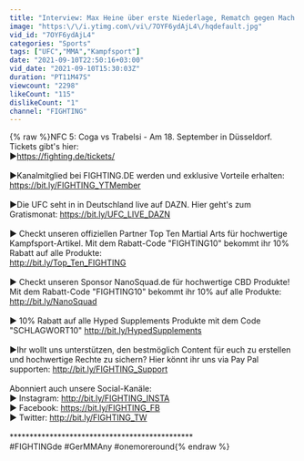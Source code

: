 ```yaml
---
title: "Interview: Max Heine über erste Niederlage, Rematch gegen Mach! - FIGHTING"
image: "https:\/\/i.ytimg.com\/vi\/7OYF6ydAjL4\/hqdefault.jpg"
vid_id: "7OYF6ydAjL4"
categories: "Sports"
tags: ["UFC","MMA","Kampfsport"]
date: "2021-09-10T22:50:16+03:00"
vid_date: "2021-09-10T15:30:03Z"
duration: "PT11M47S"
viewcount: "2298"
likeCount: "115"
dislikeCount: "1"
channel: "FIGHTING"
---
```

{% raw %}NFC 5: Coga vs Trabelsi - Am 18. September in Düsseldorf. Tickets gibt's hier: <br />►<a rel="nofollow" target="blank" href="https://fighting.de/tickets/">https://fighting.de/tickets/</a><br /><br />►Kanalmitglied bei FIGHTING.DE werden und exklusive Vorteile erhalten:<br /><a rel="nofollow" target="blank" href="https://bit.ly/FIGHTING_YTMember">https://bit.ly/FIGHTING_YTMember</a><br /><br />►Die UFC seht in in Deutschland live auf DAZN. Hier geht's zum Gratismonat: <a rel="nofollow" target="blank" href="https://bit.ly/UFC_LIVE_DAZN">https://bit.ly/UFC_LIVE_DAZN</a><br /><br />► Checkt unseren offiziellen Partner Top Ten Martial Arts für hochwertige Kampfsport-Artikel. Mit dem Rabatt-Code &quot;FIGHTING10&quot; bekommt ihr 10% Rabatt auf alle Produkte:<br /><a rel="nofollow" target="blank" href="http://bit.ly/Top_Ten_FIGHTING">http://bit.ly/Top_Ten_FIGHTING</a><br /><br />► Checkt unseren Sponsor NanoSquad.de für hochwertige CBD Produkte!<br />Mit dem Rabatt-Code &quot;FIGHTING10&quot; bekommt ihr 10% auf alle Produkte:<br /><a rel="nofollow" target="blank" href="http://bit.ly/NanoSquad">http://bit.ly/NanoSquad</a><br /><br />► 10% Rabatt auf alle Hyped Supplements Produkte mit dem Code &quot;SCHLAGWORT10&quot; <a rel="nofollow" target="blank" href="http://bit.ly/HypedSupplements">http://bit.ly/HypedSupplements</a><br /><br />►Ihr wollt uns unterstützen, den bestmöglich Content für euch zu erstellen und hochwertige Rechte zu sichern? Hier könnt ihr uns via Pay Pal supporten: <a rel="nofollow" target="blank" href="http://bit.ly/FIGHTING_Support">http://bit.ly/FIGHTING_Support</a><br /><br />Abonniert auch unsere Social-Kanäle:<br />► Instagram: <a rel="nofollow" target="blank" href="http://bit.ly/FIGHTING_INSTA">http://bit.ly/FIGHTING_INSTA</a><br />► Facebook: <a rel="nofollow" target="blank" href="https://bit.ly/FIGHTING_FB">https://bit.ly/FIGHTING_FB</a><br />► Twitter: <a rel="nofollow" target="blank" href="http://bit.ly/FIGHTING_TW">http://bit.ly/FIGHTING_TW</a><br /><br />**********************************************<br />#FIGHTINGde #GerMMAny #onemoreround{% endraw %}
